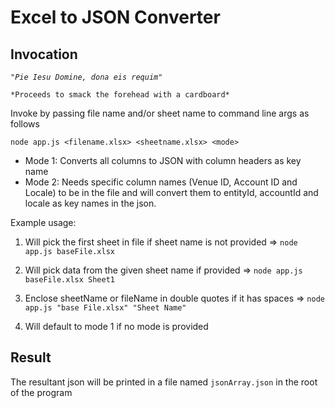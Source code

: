 # Excel to JSON Converter

## Invocation 

*`"Pie Iesu Domine, dona eis requim"`* 

`*Proceeds to smack the forehead with a cardboard*`

Invoke by passing file name and/or sheet name to command line args as follows

`node app.js <filename.xlsx> <sheetname.xlsx> <mode>`

* Mode 1: Converts all columns to JSON with column headers as key name
* Mode 2: Needs specific column names (Venue ID, Account ID and Locale) to be in the file and will convert them to entityId, accountId and locale as key names in the json.

Example usage: 

1. Will pick the first sheet in file if sheet name is not provided => `node app.js baseFile.xlsx`

2. Will pick data from the given sheet name if provided => `node app.js baseFile.xlsx Sheet1`

3. Enclose sheetName or fileName in double quotes if it has spaces => `node app.js "base File.xlsx" "Sheet Name"`

4. Will default to mode 1 if no mode is provided

## Result

The resultant json will be printed in a file named `jsonArray.json` in the root of the program